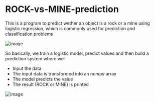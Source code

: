 # ROCK-vs-MINE-prediction

This is a program to predict wether an object is a rock or a mine using logistic regression, which is commonly used for prediction and classification problems


![image](https://user-images.githubusercontent.com/82158822/220981006-f4d17250-04c5-42d6-9034-d7a1d1589f31.png)

So basically, we train a logistic model, predict values and then build a prediction system where we:
- Input the data
- The input data is transformed into an numpy array
- The model predicts the value
- The result (ROCK or MINE) is printed

![image](https://user-images.githubusercontent.com/82158822/220980847-4ed7d32d-d683-4f86-9e4f-6d40a965e885.png)


